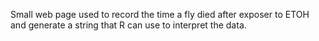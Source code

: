 Small web page used to record the time a fly died after exposer to ETOH and generate a string that R can use to interpret the data.